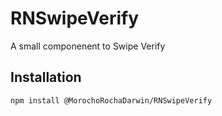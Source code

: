 RNSwipeVerify
=========

A small componenent to Swipe Verify

## Installation

  `npm install @MorochoRochaDarwin/RNSwipeVerify`
